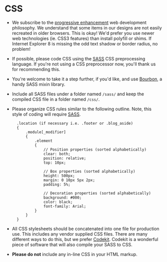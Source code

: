 CSS
===

- We subscribe to the [progressive enhancement](http://en.wikipedia.org/wiki/Progressive_enhancement) web development philosophy. We understand that some items in our designs are not easily recreated in older browsers. This is okay! We'd prefer you use newer web technologies (ie. CSS3 features) than install polyfill or shims. If Internet Explorer 8 is missing the odd text shadow or border radius, no problem!
- If possible, please code CSS using the [SASS](http://sass-lang.com/) CSS preprocessing language. If you're not using a CSS preprocessor now, you'll thank us for recommending this.
- You're welcome to take it a step further, if you'd like, and use [Bourbon](http://bourbon.io/), a handy SASS mixin library.
- Include all SASS files under a folder named `/sass/` and keep the compiled CSS file in a folder named `/css/`.
- Please organize CSS rules similar to the following outline. Note, this style of coding will require [SASS](http://sass-lang.com/).

        .location (if necessary i.e. .footer or .blog_aside)
        {
            .module[_modifier]
            {
                .element
                {
                    // Position properties (sorted alphabetically)
                    clear: both;
                    position: relative;
                    top: 10px;

                    // Box properties (sorted alphabetically)
                    height: 500px;
                    margin: 0 10px 5px 2px;
                    padding: 5%;

                    // Decoration properties (sorted alphabetically)
                    background: #000;
                    color: black;
                    font-family: Arial;
                }
            }
        }

- All CSS stylesheets should be concatenated into one file for production use. This includes any vendor supplied CSS files. There are many different ways to do this, but we prefer [Codekit](http://incident57.com/codekit/). Codekit is a wonderful piece of software that will also compile your SASS to CSS.
- **Please do not** include any in-line CSS in your HTML markup.